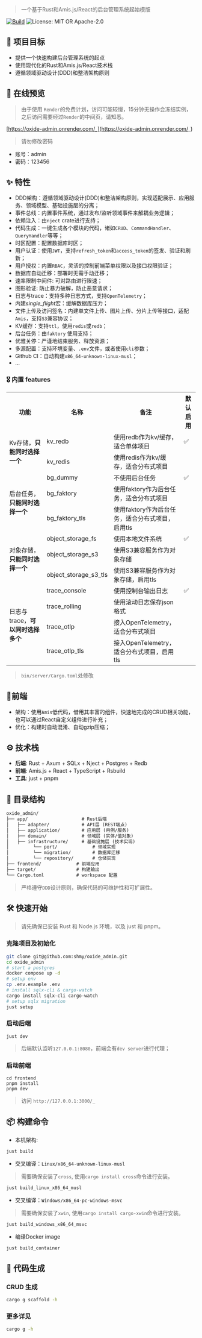 > 一个基于Rust和Amis.js/React的后台管理系统起始模版

[![Build](https://github.com/shmy/oxide_admin/actions/workflows/build.yaml/badge.svg)](https://github.com/shmy/oxide_admin/actions/workflows/build.yaml)
![License: MIT OR Apache-2.0](https://img.shields.io/badge/license-MIT%20OR%20Apache--2.0-blue)

## 🎯 项目目标
- 提供一个快速构建后台管理系统的起点
- 使用现代化的Rust和Amis.js/React技术栈
- 遵循领域驱动设计(DDD)和整洁架构原则

## 👀 在线预览
> 由于使用 `Render`的免费计划，访问可能较慢，15分钟无操作会冻结实例，之后访问需要经过`Render`的中间页，请知悉。

[https://oxide-admin.onrender.com/_](https://oxide-admin.onrender.com/_)
> 请勿修改密码

- 账号：admin
- 密码：123456


## ✨ 特性
- DDD架构：遵循领域驱动设计(DDD)和整洁架构原则，实现适配展示、应用服务、领域模型、基础设施层的分离；
- 事件总线：内置事件系统，通过发布/监听领域事件来解耦业务逻辑；
- 依赖注入：由`nject` crate进行支持；
- 代码生成：一键生成各个模块的代码，诸如`CRUD`、`CommandHandler`、`QueryHandler`等等；
- 时区配置：配置数据库时区；
- 用户认证：使用`JWT`，支持`refresh_token`和`access_token`的签发、验证和刷新；
- 用户授权：内置`RBAC`，灵活的控制前端菜单权限以及接口权限验证；
- 数据库自动迁移：部署时无需手动迁移；
- 速率限制中间件: 可对路由进行限速；
- 图形验证: 防止暴力破解，防止恶意请求；
- 日志与trace：支持多种日志方式，支持`OpenTelemetry`；
- 内建*single_flight*宏：缓解数据库压力；
- 文件上传及访问签名：内建单文件上传、图片上传、分片上传等接口，适配`Amis`，支持`S3`兼容协议；
- KV缓存：支持`ttl`，使用`redis`或`redb`；
- 后台任务：由`faktory` 使用支持；
- 优雅关停：严谨地结束服务、释放资源；
- 多源配置：支持环境变量、`.env`文件，或者使用`cli`参数；
- Github CI：自动构建`x86_64-unknown-linux-musl`；
- ...


### 🎖️ 内置 features
<table>
    <tr>
        <th>功能</th>
        <th>名称</th>
        <th>备注</th>
        <th>默认启用</th>
    </tr>
    <tr>
        <td rowspan="2">Kv存储，<b>只能同时选择一个</b></td>
        <td>kv_redb</td>
        <td>使用redb作为kv/缓存，适合单体项目</td>
        <td>✅</td>
    </tr>
    <tr>
        <td>kv_redis</td>
        <td>使用redis作为kv/缓存，适合分布式项目</td>
        <td></td>
    </tr>
    <tr>
        <td rowspan="3">后台任务，<b>只能同时选择一个</b></td>
        <td>bg_dummy</td>
        <td>不使用后台任务</td>
        <td>✅</td>
    </tr>
    <tr>
        <td>bg_faktory</td>
        <td>使用faktory作为后台任务，适合分布式项目</td>
        <td></td>
    </tr>
    <tr>
        <td>bg_faktory_tls</td>
        <td>使用faktory作为后台任务，适合分布式项目，启用tls</td>
        <td></td>
    </tr>
    <tr>
        <td rowspan="3">对象存储，<b>只能同时选择一个</b></td>
        <td>object_storage_fs</td>
        <td>使用本地文件系统</td>
        <td>✅</td>
    </tr>
    <tr>
        <td>object_storage_s3</td>
        <td>使用S3兼容服务作为对象存储</td>
    </tr>
    <tr>
        <td>object_storage_s3_tls</td>
        <td>使用S3兼容服务作为对象存储，启用tls</td>
    </tr>
    <tr>
        <td rowspan="4">日志与trace，<b>可以同时选择多个</b></td>
        <td>trace_console</td>
        <td>使用控制台输出日志</td>
        <td>✅</td>
    </tr>
    <tr>
        <td>trace_rolling</td>
        <td>使用滚动日志保存json格式</td>
        <td></td>
    </tr>
    <tr>
        <td>trace_otlp</td>
        <td>接入OpenTelemetry，适合分布式项目</td>
        <td></td>
    </tr>
    <tr>
        <td>trace_otlp_tls</td>
        <td>接入OpenTelemetry，适合分布式项目，启用tls</td>
        <td></td>
    </tr>
</table>

> `bin/server/Cargo.toml`处修改

## 🎈前端
- 架构：使用`Amis`低代码，借用其丰富的组件，快速地完成的CRUD相关功能，也可以通过React自定义组件进行补充；
- 优化：构建时自动混淆、自动gzip压缩；

## ⚙️ 技术栈
- **后端**: Rust + Axum + SQLx + Nject + Postgres + Redb
- **前端**: Amis.js + React + TypeScript + Rsbuild
- **工具**: just + pnpm


## 📁 目录结构

```txt
oxide_admin/
├── app/                    # Rust后端
│   ├── adapter/            # API层 (REST端点)
│   ├── application/        # 应用层 (用例/服务)
│   ├── domain/             # 领域层 (实体/值对象)
│   ├── infrastructure/     # 基础设施层 (技术实现)
│         └── port/             # 领域实现
│         └── migration/        # 数据库迁移
│         └── repository/       # 仓储实现
├── frontend/             # 前端应用
├── target/               # 构建输出
└── Cargo.toml            # workspace 配置
```
> 严格遵守`DDD`设计原则，确保代码的可维护性和可扩展性。

## 🛠️ 快速开始
> 请先确保已安装 Rust 和 Node.js 环境，以及 just 和 pnpm。

### 克隆项目及初始化
```bash
git clone git@github.com:shmy/oxide_admin.git
cd oxide_admin
# start a postgres
docker compose up -d
# setup env
cp .env.example .env
# install sqlx-cli & cargo-watch
cargo install sqlx-cli cargo-watch
# setup sqlx migration
just setup
```
### 启动后端
```base
just dev
```
> 后端默认监听`127.0.0.1:8080`，前端会有`dev server`进行代理；

### 启动前端
```base
cd frontend
pnpm install
pnpm dev
```
> 访问 `http://127.0.0.1:3000/_`

## 📦 构建命令
- 本机架构:
```bash
just build
```
- 交叉编译：`Linux/x86_64-unknown-linux-musl`
> 需要确保安装了`cross`, 使用`cargo install cross`命令进行安装。
```bash
just build_linux_x86_64_musl
```
- 交叉编译：`Windows/x86_64-pc-windows-msvc`
> 需要确保安装了`xwin`, 使用`cargo install cargo-xwin`命令进行安装。
```bash
just build_windows_x86_64_msvc
```
- 编译Docker image
```bash
just build_container
```

## 📃 代码生成
### CRUD 生成
```bash
cargo g scaffold -h
```

### 更多详见
```bash
cargo g -h
```
